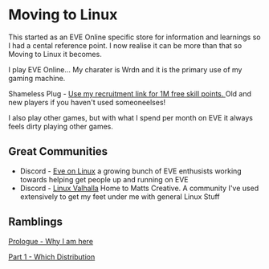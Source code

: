# Moving to Linux

This started as an EVE Online specific store for information and learnings so I had a cental reference point. I now realise it can be more than that so Moving to Linux it becomes.

I play EVE Online... My charater is Wrdn and it is the primary use of my gaming machine.

Shameless Plug - [Use my recruitment link for 1M free skill points. ](https://www.eveonline.com/signup?invc=8521fd83-b94a-4433-9d34-76812f48b82d) Old and new players if you haven't used someoneelses!

I also play other games, but with what I spend per month on EVE it always feels dirty playing other games.

## Great Communities

* Discord - [Eve on Linux](https://discord.gg/uYykxfw7ZH) a growing bunch of EVE enthusists working towards helping get people up and running on EVE
* Discord - [Linux Valhalla](https://discord.com/invite/DW2X8MHQuh) Home to Matts Creative. A community I've used extensively to get my feet under me with general Linux Stuff

## Ramblings

[Prologue - Why I am here](https://github.com/wrdn-git/eveonnix/wiki/Prologue-%E2%80%90-*spooky-noises*-Big-Brother-is-watching)

[Part 1 - Which Distribution](https://github.com/wrdn-git/eveonnix/wiki/Part-One-%E2%80%90-Which-Distribution)

